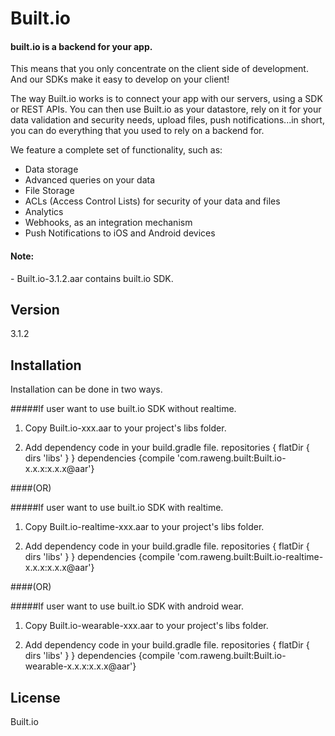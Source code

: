 Built.io
=========

<h4>built.io is a backend for your app.</h4>


This means that you only concentrate on the client side of development. And our SDKs make it easy to develop on your client!

The way Built.io works is to connect your app with our servers, using a SDK or REST APIs. You can then use Built.io as your datastore, rely on it for your data validation and security needs, upload files, push notifications...in short, you can do everything that you used to rely on a backend for.

We feature a complete set of functionality, such as:

- Data storage
- Advanced queries on your data
- File Storage
- ACLs (Access Control Lists) for security of your data and files
- Analytics
- Webhooks, as an integration mechanism
- Push Notifications to iOS and Android devices  

<h4>Note:</h4>
- Built.io-3.1.2.aar contains built.io SDK. 

Version
----

3.1.2


Installation
--------------

Installation can be done in two ways.

#####If user want to use built.io SDK without realtime.

 1. Copy Built.io-xxx.aar to your project's libs folder.
		  
 2. Add dependency code in your build.gradle file. 
        repositories {
            flatDir {
    	        dirs 'libs'
            }
        }
        dependencies {compile 'com.raweng.built:Built.io-x.x.x:x.x.x@aar'}
  
####(OR)
    
#####If user want to use built.io SDK with realtime.

 1. Copy Built.io-realtime-xxx.aar to your project's libs folder.
		  
 2. Add dependency code in your build.gradle file. 
        repositories {
            flatDir {
    	        dirs 'libs'
            }
        }
        dependencies {compile 'com.raweng.built:Built.io-realtime-x.x.x:x.x.x@aar'}
 
####(OR)

#####If user want to use built.io SDK with android wear.

 1. Copy Built.io-wearable-xxx.aar to your project's libs folder.
		  
 2. Add dependency code in your build.gradle file. 
        repositories {
            flatDir {
    	        dirs 'libs'
            }
        }
        dependencies {compile 'com.raweng.built:Built.io-wearable-x.x.x:x.x.x@aar'} 


License
----

Built.io
  
    